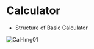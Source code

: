 # Calculator

* Structure of Basic Calculator

![Cal-Img01](https://user-images.githubusercontent.com/112481001/189525967-9a6b0d20-43b4-4ef4-a7e8-cf60d4c09c43.png)

